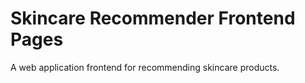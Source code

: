# Skincare Recommender Frontend Pages

A web application frontend for recommending skincare products.